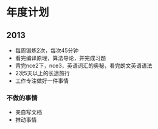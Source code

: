 # 年度计划

## 2013

- 每周锻炼2次，每次45分钟
- 看完编译原理，算法导论，并完成习题
- 背完nce2下，nce3，英语词汇的奥秘，看完朗文英语语法
- 2次5天以上的长途旅行
- 工作专注做好一件事情

### 不做的事情

- 亲自写文档
- 推动事情
